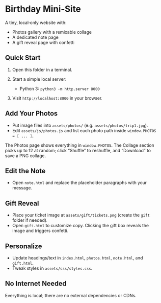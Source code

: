 # Birthday Mini‑Site

A tiny, local‑only website with:

- Photos gallery with a remixable collage
- A dedicated note page
- A gift reveal page with confetti

## Quick Start

1. Open this folder in a terminal.
2. Start a simple local server:

   - Python 3: `python3 -m http.server 8000`

3. Visit `http://localhost:8000` in your browser.

## Add Your Photos

- Put image files into `assets/photos/` (e.g. `assets/photos/trip1.jpg`).
- Edit `assets/js/photos.js` and list each photo path inside `window.PHOTOS = [ ... ]`.

The Photos page shows everything in `window.PHOTOS`. The Collage section picks up to 12 at random; click “Shuffle” to reshuffle, and “Download” to save a PNG collage.

## Edit the Note

- Open `note.html` and replace the placeholder paragraphs with your message.

## Gift Reveal

- Place your ticket image at `assets/gift/tickets.png` (create the `gift` folder if needed).
- Open `gift.html` to customize copy. Clicking the gift box reveals the image and triggers confetti.

## Personalize

- Update headings/text in `index.html`, `photos.html`, `note.html`, and `gift.html`.
- Tweak styles in `assets/css/styles.css`.

## No Internet Needed

Everything is local; there are no external dependencies or CDNs.

